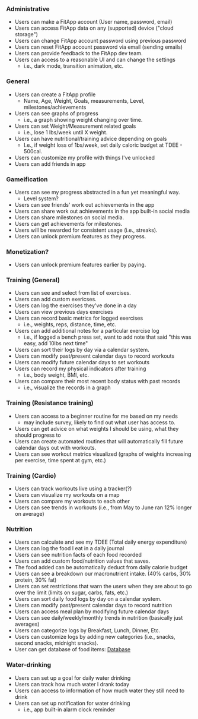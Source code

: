 ### Administrative
- Users can make a FitApp account (User name, password, email)
- Users can access FitApp data on any (supported) device ("cloud storage")
- Users can change FitApp account password using previous password
- Users can reset FitApp account password via email (sending emails)
- Users can provide feedback to the FitApp dev team.
- Users can access to a reasonable UI and can change the settings
	- i.e., dark mode, transition animation, etc.

### General

- Users can create a FitApp profile
	- Name, Age, Weight, Goals, measurements, Level, milestones/achievements
- Users can see graphs of progress
	- i.e., a graph showing weight changing over time. 
- Users can set Weight/Measurement related goals
	- i.e., lose 1 lbs/week until X weight. 
- Users can have nutritional/training advice depending on goals
	- I.e., if weight loss of 1bs/week, set daily caloric budget at TDEE - 500cal.
- Users can customize my profile with things I've unlocked
- Users can add friends in app

### Gameification 

- Users can see my progress abstracted in a fun yet meaningful way.
	- Level system?
- Users can see friends' work out achievements in the app
- Users can share work out achievements in the app built-in social media
- Users can share milestones on social media.
- Users can get achievements for milestones.
- Users will be rewarded for consistent usage (i.e., streaks).
- Users can unlock premium features as they progress.

### Monetization?
- Users can unlock premium features earlier by paying.

### Training (General)
- Users can see and select from list of exercises.
- Users can add custom exericses.
- Users can log the exercises they've done in a day
- Users can view previous days exercises
- Users can record basic metrics for logged exercises
	- i.e., weights, reps, distance, time, etc.
- Users can add additional notes for a particular exercise log
	- i.e., if logged a bench press set, want to add note that said "this was easy, add 10lbs next time"
- Users can sort their logs by day via a calendar system.
- Users can modify past/present calendar days to record workouts
- Users can modify future calendar days to set workouts
- Users can record my physical indicators after training
	- i.e., body weight, BMI, etc.
- Users can compare their most recent body status with past records
	- i.e., visualize the records in a graph

### Training (Resistance training)
- Users can access to a beginner routine for me based on my needs
	- may include survey, likely to find out what user has access to. 
- Users can get advice on what weights I should be using, what they should progress to
- Users can create automated routines that will automatically fill future calendar days out with workouts.
- Users can see workout metrics visualized (graphs of weights increasing per exercise, time spent at gym, etc.)

### Training (Cardio)
- Users can track workouts live using a tracker(?)
- Users can visualize my workouts on a map
- Users can compare my workouts to each other
- Users can see trends in workouts (i.e., from May to June ran 12% longer on average)

### Nutrition
- Users can calculate and see my TDEE (Total daily energy expenditure)
- Users can log the food I eat in a daily journal
- Users can see nutrition facts of each food recorded
- Users can add custom food/nutrition values that saves.
- The food added can be automatically deduct from daily calorie budget
- Users can see a breakdown our macronutrient intake. (40% carbs, 30% protein, 30% fat)
- Users can set restrictions that warn the users when they are about to go over the limit (limits on sugar, carbs, fats, etc.)
- Users can sort daily food logs by day on a calendar system.
- Users can modify past/present calendar days to record nutrition
- Users can access meal plan by modifying future calendar days
- Users can see daily/weekly/monthly trends in nutrition (basically just averages)
- Users can categorize logs by Breakfast, Lunch, Dinner, Etc. 
- Users can customize logs by adding new categories (i.e., snacks, second snacks, midnight snacks).
- User can get database of food items: [Database](https://www.canada.ca/en/health-canada/services/food-nutrition/healthy-eating/nutrient-data/canadian-nutrient-file-2015-download-files.html)

### Water-drinking
- Users can set up a goal for daily water drinking
- Users can track how much water I drank today 
- Users can access to information of how much water they still need to drink
- Users can set up notification for water drinking
	- i.e., app built-in alarm clock reminder


 



